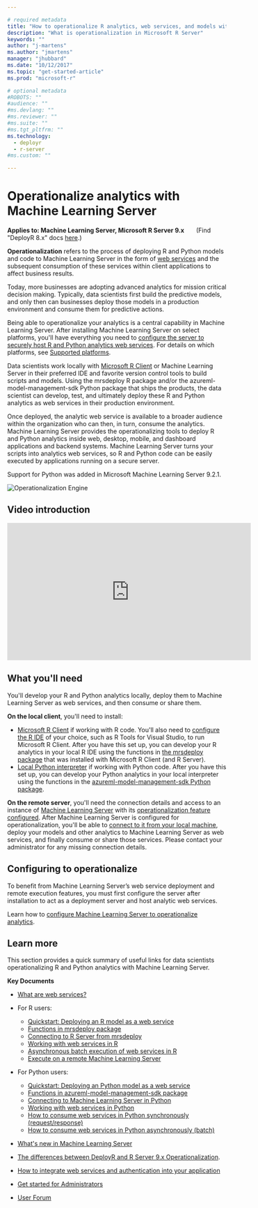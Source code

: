 ```yaml
---

# required metadata
title: "How to operationalize R analytics, web services, and models with Microsoft R Server - Machine Learning Server "
description: "What is operationalization in Microsoft R Server"
keywords: ""
author: "j-martens"
ms.author: "jmartens"
manager: "jhubbard"
ms.date: "10/12/2017"
ms.topic: "get-started-article"
ms.prod: "microsoft-r"

# optional metadata
#ROBOTS: ""
#audience: ""
#ms.devlang: ""
#ms.reviewer: ""
#ms.suite: ""
#ms.tgt_pltfrm: ""
ms.technology:
  - deployr
  - r-server
#ms.custom: ""

---
```


# Operationalize analytics with Machine Learning Server

**Applies to: Machine Learning Server, Microsoft R Server 9.x**  &nbsp;&nbsp;&nbsp;&nbsp;&nbsp; (Find "DeployR 8.x" docs [here](what-is-operationalization.md).)

**Operationalization** refers to the process of deploying R and Python models and code to Machine Learning Server in the form of [web services](concept-what-are-web-services.md) and the subsequent consumption of these services within client applications to affect business results.

Today, more businesses are adopting advanced analytics for mission critical decision making. Typically, data scientists first build the predictive models, and only then can businesses deploy those models in a production environment and consume them for predictive actions. 

Being able to operationalize your analytics is a central capability in Machine Learning Server. After installing Machine Learning Server on select platforms, you'll have everything you need to [configure the server to securely host R and Python analytics web services](configure-start-for-administrators.md#configure-server-for-operationalization).  For details on which platforms, see [Supported platforms](configure-start-for-administrators.md#supported-platforms).

Data scientists work locally with [Microsoft R Client](../r-client-get-started.md) or Machine Learning Server in their preferred IDE and favorite version control tools to build scripts and models. Using the mrsdeploy R package and/or the azureml-model-management-sdk Python package that ships the products, the data scientist can develop, test, and ultimately deploy these R and Python analytics as web services in their production environment. 

Once deployed, the analytic web service is available to a broader audience within the organization who can then, in turn, consume the analytics. Machine Learning Server provides the operationalizing tools to deploy R and Python analytics inside web, desktop, mobile, and dashboard applications and backend systems. Machine Learning Server turns your scripts into analytics web services, so R and Python code can be easily executed by applications running on a secure server.

Support for Python was added in Microsoft Machine Learning Server 9.2.1.

![Operationalization Engine](./media/concept-operationalize-deploy-consume/data-scientist-easy-deploy.png) 

## Video introduction

<div align="center"><iframe width="560" height="315" src="https://www.youtube.com/embed/7i19-s9mxJU" frameborder="0" allowfullscreen></iframe></div>

## What you'll need

You'll develop your R and Python analytics locally, deploy them to Machine Learning Server as web services, and then consume or share them.

**On the local client**, you'll need to install:
+ [Microsoft R Client](../r-client-get-started.md) if working with R code.  You'll also need to [configure the R IDE](https://msdn.microsoft.com/en-us/microsoft-r/r-client-get-started#step-2-configure-your-ide) of your choice, such as R Tools for Visual Studio, to run Microsoft R Client.  After you have this set up, you can develop your R analytics in your local R IDE using the functions in [the mrsdeploy package](../r-reference/mrsdeploy/mrsdeploy-package.md) that was installed with Microsoft R Client (and R Server). 
+ [Local Python interpreter](../install/python-libraries-interpreter.md) if working with Python code.  After you have this set up, you can develop your Python analytics in your local interpreter using the functions in the [azureml-model-management-sdk Python package](../python-reference/azureml-model-management-sdk/azureml-model-management-sdk.md).

**On the remote server**, you'll need the connection details and access to an instance of [Machine Learning Server](../what-is-microsoft-r-server.md) with its [operationalization feature configured](configure-start-for-administrators.md#configure-server-for-operationalization). After Machine Learning Server is configured for operationalization, you'll be able to [connect to it from your local machine](how-to-connect-log-in-with-mrsdeploy.md), deploy your models and other analytics to Machine Learning Server as web services, and finally consume or share those services. Please contact your administrator for any missing connection details.

## Configuring to operationalize

To benefit from Machine Learning Server’s web service deployment and remote execution features, you must first configure the server after installation to act as a deployment server and host analytic web services. 

Learn how to [configure Machine Learning Server to operationalize analytics](configure-start-for-administrators.md#configure-server-for-operationalization).

## Learn more

This section provides a quick summary of useful links for data scientists operationalizing R and Python analytics with Machine Learning Server.

**Key Documents**
+ [What are web services?](concept-what-are-web-services.md)

+ For R users:
    + [Quickstart: Deploying an R model as a web service](quickstart-publish-r-web-service.md)
    + [Functions in mrsdeploy package](../r-reference/mrsdeploy/mrsdeploy-package.md)
    + [Connecting to R Server from mrsdeploy](how-to-connect-log-in-with-mrsdeploy.md)
    + [Working with web services in R](how-to-deploy-web-service-publish-manage-in-r.md)
    + [Asynchronous batch execution of web services in R](how-to-consume-web-service-asynchronously-batch.md)
    + [Execute on a remote Machine Learning Server](../r/how-to-execute-code-remotely.md)

+ For Python users:
    + [Quickstart: Deploying an Python model as a web service](python/quickstart-deploy-python-web-service.md)
    + [Functions in azureml-model-management-sdk package](../python-reference/azureml-model-management-sdk/azureml-model-management-sdk.md)    
    + [Connecting to Machine Learning Server in Python](python/how-to-authenticate-in-python.md)    
    + [Working with web services in Python](python/how-to-deploy-manage-web-services.md)    
    + [How to consume web services in Python synchronously (request/response)](python/how-to-consume-web-services.md)    
    + [How to consume web services in Python asynchronously (batch)](python/how-to-consume-web-services-async.md)    
 
+ [What's new in Machine Learning Server](../whats-new-in-r-server.md)

+ [The differences between DeployR and R Server 9.x Operationalization](https://blogs.msdn.microsoft.com/rserver/2017/05/11/1885/).

+ [How to integrate web services and authentication into your application](how-to-build-api-clients-from-swagger-for-app-integration.md)

+ [Get started for Administrators](configure-start-for-administrators.md)

+ [User Forum](https://social.msdn.microsoft.com/Forums/en-US/home?forum=microsoftr)